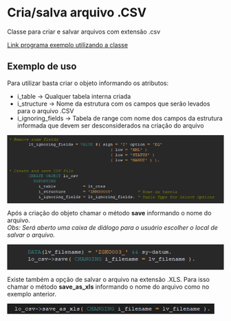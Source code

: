 # Cria/salva arquivo .CSV
 Classe para criar e salvar arquivos com extensão .csv
 
 [Link programa exemplo utilizando a classe](src/zcsv_example.prog.abap)
 
## Exemplo de uso

Para utilizar basta criar o objeto informando os atributos:
- i_table -> Qualquer tabela interna criada
- i_structure -> Nome da estrutura com os campos que serão levados para o arquivo .CSV
- i_ignoring_fields -> Tabela de range com nome dos campos da estrutura informada que devem ser desconsiderados na criação do arquivo
 
<img src='img/ex-cria-objeto.png' align=center>
 
Após a criação do objeto chamar o método **save** informando o nome do arquivo.  
*Obs: Será aberto uma caixa de diálogo para o usuário escolher o local de salvar o arquivo.*
 
<img src='img/ex-salva-arquivo.png' align=center>

Existe também a opção de salvar o arquivo na extensão .XLS.
Para isso chamar o método **save_as_xls** informando o nome do arquivo como no exemplo anterior.

<img src='img/ex-salva-arquivo_xls.png' align=center>
 
 
